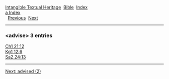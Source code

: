 [Intangible Textual Heritage](../../index)  [Bible](../index) 
[Index](index)   
[a Index](_a_)  
  [Previous](c00258)  [Next](c00260) 

------------------------------------------------------------------------

### &lt;advise&gt; 3 entries

[Ch1 21:12](../kjv/ch1021.htm#012)  
[Kg1 12:6](../kjv/kg1012.htm#006)  
[Sa2 24:13](../kjv/sa2024.htm#013)  

------------------------------------------------------------------------

[Next: advised (2)](c00260)
